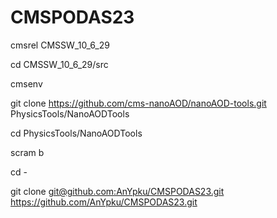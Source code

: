 # CMSPODAS23

cmsrel CMSSW_10_6_29

cd CMSSW_10_6_29/src

cmsenv

git clone https://github.com/cms-nanoAOD/nanoAOD-tools.git PhysicsTools/NanoAODTools

cd PhysicsTools/NanoAODTools

scram b

cd -

git clone [git@github.com:AnYpku/CMSPODAS23.git
](https://github.com/AnYpku/CMSPODAS23.git)https://github.com/AnYpku/CMSPODAS23.git
